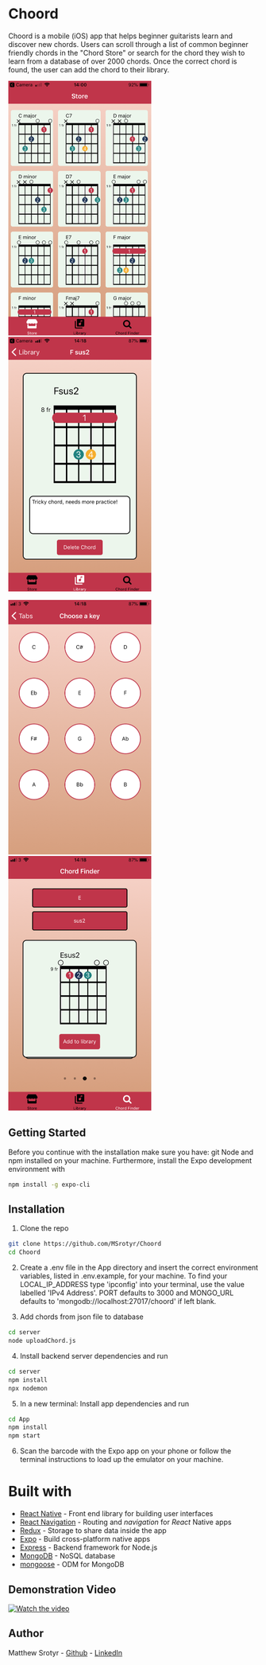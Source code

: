 # Choord

Choord is a mobile (iOS) app that helps beginner guitarists learn and discover new chords. Users can scroll through a list of common beginner friendly chords in the "Chord Store" or search for the chord they wish to learn from a database of over 2000 chords. Once the correct chord is found, the user can add the chord to their library.

<img src="./assets/001.PNG" style="zoom:50%"><img src="./assets/005.PNG" style="zoom:50%">

<img src="./assets/007.PNG" style="zoom:50%"><img src="./assets/010.PNG" style="zoom:50%">

## Getting Started

Before you continue with the installation make sure you have: git Node and npm installed on your machine. Furthermore, install the Expo development environment with

```bash
npm install -g expo-cli
```

## Installation

1. Clone the repo

```bash
git clone https://github.com/MSrotyr/Choord
cd Choord
```

2. Create a .env file in the App directory and insert the correct environment variables, listed in .env.example, for your machine. To find your LOCAL_IP_ADDRESS type 'ipconfig' into your terminal, use the value labelled 'IPv4 Address'. PORT defaults to 3000 and MONGO_URL defaults to 'mongodb://localhost:27017/choord' if left blank.

3. Add chords from json file to database

```bash
cd server
node uploadChord.js
```

4. Install backend server dependencies and run

```bash
cd server
npm install
npx nodemon
```

5. In a new terminal: Install app dependencies and run

```bash
cd App
npm install
npm start
```

6. Scan the barcode with the Expo app on your phone or follow the terminal instructions to load up the emulator on your machine.

# Built with

- [React Native](https://facebook.github.io/react-native) - Front end library for building user interfaces
- [React Navigation](https://reactnavigation.org) - Routing and _navigation_ for _React_ Native apps
- [Redux](https://redux.js.org) - Storage to share data inside the app
- [Expo](https://expo.io) - Build cross-platform native apps
- [Express](https://expressjs.com/) - Backend framework for Node.js
- [MongoDB](https://www.mongodb.com/cloud/atlas1) - NoSQL database
- [mongoose](https://mongoosejs.com/) - ODM for MongoDB

## Demonstration Video

[![Watch the video](https://img.youtube.com/vi/ZYgws4idgDw/maxresdefault.jpg)](https://youtu.be/ZYgws4idgDw)

## Author

Matthew Srotyr - [Github](https://github.com/MSrotyr) - [LinkedIn](https://www.linkedin.com/in/matthew-srotyr/)
